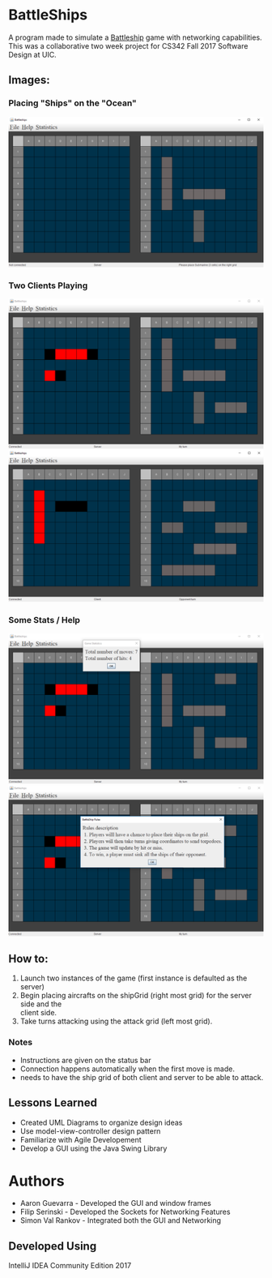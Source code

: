# BattleShips
A program made to simulate a [Battleship](https://en.wikipedia.org/wiki/Battleship_(game)) game with networking capabilities. 
This was a collaborative two week project for CS342 Fall 2017 Software Design at UIC.
## Images:
### Placing "Ships" on the "Ocean"
![alt text](https://github.com/guevarr2/SampleProjects/blob/master/images/BattleShip001.PNG)

### Two Clients Playing
![alt text](https://github.com/guevarr2/SampleProjects/blob/master/images/BattleShip002.PNG)
![alt text](https://github.com/guevarr2/SampleProjects/blob/master/images/BattleShip003.PNG)

### Some Stats / Help
![alt text](https://github.com/guevarr2/SampleProjects/blob/master/images/BattleShip004.PNG)
![alt text](https://github.com/guevarr2/SampleProjects/blob/master/images/BattleShip005.PNG)

## How to:
1. Launch two instances of the game (first instance is defaulted as the server)
2. Begin placing aircrafts on the shipGrid (right most grid) for the server side and the   
   client side.
3. Take turns attacking using the attack grid (left most grid).
### Notes
 - Instructions are given on the status bar 
 - Connection happens automatically when the first move is made.
 - needs to have the ship grid of both client and server to be able to attack.
## Lessons Learned
 - Created UML Diagrams to organize design ideas
 - Use model-view-controller design pattern 
 - Familiarize with Agile Developement
 - Develop a GUI using the Java Swing Library
# Authors
 - Aaron Guevarra - Developed the GUI and window frames
 - Filip Serinski - Developed the Sockets for Networking Features
 - Simon Val Rankov - Integrated both the GUI and Networking 
## Developed Using
IntelliJ IDEA Community Edition 2017
